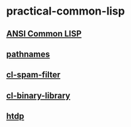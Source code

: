 

# practical-common-lisp


## [ANSI Common LISP](ANSI-Common-LISP/README.md)


## [pathnames](pathnames/README.md)


## [cl-spam-filter](cl-spam-filter/README.md)


## [cl-binary-library](mp3-browser/README.md)


## [htdp](htdp/README.md)

